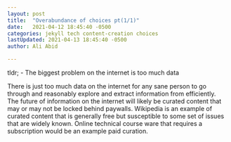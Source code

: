 ```yaml
---
layout: post
title:  "Overabundance of choices pt(1/1)"
date:   2021-04-12 18:45:40 -0500
categories: jekyll tech content-creation choices
lastUpdated: 2021-04-13 18:45:40 -0500
author: Ali Abid

---
```


tldr; - The biggest problem on the internet is too much data

There is just too much data on the internet for any sane person to go through and reasonably explore and extract information from efficiently.  The future of information on the internet will likely be curated content that may or may not be locked behind paywalls.  Wikipedia is an example of curated content that is generally free but susceptible to some set of issues that are widely known.  Online technical course ware that requires a subscription would be an example paid curation.  






